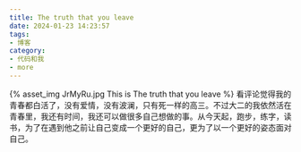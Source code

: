 ```yaml
---
title: The truth that you leave
date: 2024-01-23 14:23:57
tags:
- 博客
category:
- 代码和我
- more
---
```

{% asset_img JrMyRu.jpg This is The truth that you leave %}
看评论觉得我的青春都白活了，没有爱情，没有波澜，只有死一样的高三。不过大二的我依然活在青春里，我还有时间，我还可以做很多自己想做的事。从今天起，跑步，练字，读书，为了在遇到他之前让自己变成一个更好的自己，更为了以一个更好的姿态面对自己。